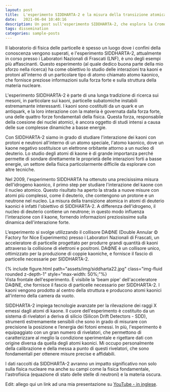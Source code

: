 ```yaml
---
layout: post
title:  L'esperimento SIDDHARTA-2 e la misura della transizione atomica in atomi di deuterio kaonici
date:   2021-06-04 10:40:16
description: Un post sull'esperimento SIDDHARTA-2, che esplora la Cromodinamica Quantistica a basse energie nel settore della stranezza al DAFNE.
tags: dissemination
categories: sample-posts
---
```


Il laboratorio di fisica delle particelle è spesso un luogo dove i confini della conoscenza vengono superati, e l'esperimento SIDDHARTA-2, attualmente in corso presso i Laboratori Nazionali di Frascati (LNF), è uno degli esempi più affascinanti. Questo esperimento (al quale dedico buona parte della mio sforzo nella ricerca) ha come obiettivo lo studio delle interazioni tra kaoni e protoni all'interno di un particolare tipo di atomo chiamato atomo kaonico, che fornisce preziose informazioni sulla forza forte e sulla struttura della materia nucleare.

L'esperimento SIDDHARTA-2 è parte di una lunga tradizione di ricerca sui mesoni, in particolare sui kaoni, particelle subatomiche instabili estremamante interessanti. I kaoni sono costituiti da un quark e un antiquark, e la loro interazione con la materia è governata dalla forza forte, una delle quattro forze fondamentali della fisica. Questa forza, responsabile della coesione dei nuclei atomici, è ancora oggetto di studi intensi a causa delle sue complesse dinamiche a basse energie.

Con SIDDHARTA-2 siamo in grado di studiare  l'interazione dei kaoni con protoni e neutroni all'interno di un atomo speciale, l'atomo kaonico, dove un kaone negativo sostituisce un elettrone orbitante attorno a un nucleo di deuterio. Lo studio degli atomi di kaone è di grande importanza perché permette di sondare direttamente le proprietà delle interazioni forti a basse energie, un settore della fisica particolarmente difficile da esplorare con altre tecniche.

Nel 2009, l'esperimento SIDDHARTA ha ottenuto una precisissima misura dell'idrogeno kaonico, il primo step per studiare l'interazione del kaone con il nucleo atomico. Questo risultato ha aperto la strada a nuove misure con atomi più complessi, come il deuterio, che contengono un protone e un neutrone nel nucleo. La misura della transizione atomica in atomi di deuterio kaonici è infatti l'obiettivo di SIDDHARTA-2. A differenza dell'idrogeno, il nucleo di deuterio contiene un neutrone; in questo modo influenza l'interazione con il kaone, fornendo informazioni preziosissime sulla dinamica dell'interazione forte.

L’esperimento si svolge utilizzando il collisore DAΦNE (Double Annular Φ Factory for Nice Experiments) presso i Laboratori Nazionali di Frascati, un acceleratore di particelle progettato per produrre grandi quantità di kaoni attraverso la collisione di elettroni e positroni. DAΦNE è un collisore unico, ottimizzato per la produzione di coppie kaoniche, e fornisce il fascio di particelle necessarie per SIDDHARTA-2.

<div class="row">
    <div class="col-sm mt-3 mt-md-0">
		{% include figure.html path="assets/img/siddharta22.jpg" class="img-fluid rounded z-depth-1" style="max-width: 50%;"%}
    </div>
</div>
<div class="caption">
    Vista frontale dell'esperimento. È visibile la 'beam pipe' dell'acceleratore DAΦNE, che fornisce il fascio di particelle necessario per SIDDHARTA-2. I kaoni vengono prodotto al centro della struttura e producono atomi kaonici all'interno della camera da vuoto. 
</div>

SIDDHARTA-2 impiega tecnologie avanzate per la rilevazione dei raggi X emessi dagli atomi di kaone. Il cuore dell'esperimento è costituito da un sistema di rivelatori a deriva di silicio (Silicon Drift Detectors - SDD), strumenti estremamente sensibili che sono in grado di misurare con precisione la posizione e l’energia dei fotoni emessi. In più, l'esperimento è equipaggiato con un gran numero di rivelatori, che permettono di caratterizzare al meglio la condizione sperimentale e rigettare dati con origine diversa da quella degli atomi kaonici. Mi occupo personalmente della calibrazione e della messa a punto di questi rivelatori, che sono fondamentali per ottenere misure precise e affidabili.

I dati raccolti da SIDDHARTA-2 avranno un impatto significativo non solo sulla fisica nucleare ma anche su campi come la fisica fondamentale, l'astrofisica (equazione di stato delle stelle di neutroni) e la materia oscura.

Edit: allego qui un link ad una mia presentazione su [YouTube - in inglese](https://www.youtube.com/watch?v=b7OuJHnwaKs).